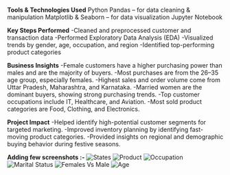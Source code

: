**Tools & Technologies Used**
Python
Pandas – for data cleaning & manipulation
Matplotlib & Seaborn – for data visualization
Jupyter Notebook

**Key Steps Performed**
-Cleaned and preprocessed customer and transaction data
-Performed Exploratory Data Analysis (EDA)
-Visualized trends by gender, age, occupation, and region
-Identified top-performing product categories

**Business Insights**
-Female customers have a higher purchasing power than males and are the majority of buyers.
-Most purchases are from the 26–35 age group, especially females.
-Highest sales and order volume come from Uttar Pradesh, Maharashtra, and Karnataka.
-Married women are the dominant buyers, showing strong purchasing trends.
-Top customer occupations include IT, Healthcare, and Aviation.
-Most sold product categories are Food, Clothing, and Electronics.

**Project Impact**
-Helped identify high-potential customer segments for targeted marketing.
-Improved inventory planning by identifying fast-moving product categories.
-Provided insights on regional and demographic buying behavior during festive seasons.

**Adding few screenshots :-**
![States](https://github.com/user-attachments/assets/0a62aee8-1699-4742-9b93-4919f7130a6b)
![Product](https://github.com/user-attachments/assets/2cf51fb8-8510-47f7-83df-024b49ce3a96)
![Occupation](https://github.com/user-attachments/assets/1b13a2dd-d29e-47fc-b041-019f6c04fb32)
![Marital Status](https://github.com/user-attachments/assets/4806b4f6-1c6c-48b6-9c73-fd66d4ebe876)
![Females Vs Male](https://github.com/user-attachments/assets/28b92fb0-8ba0-4b91-b53d-fa6912636d6b)
![Age](https://github.com/user-attachments/assets/0e3fc477-0daa-4395-bf0c-00901e2446b9)

